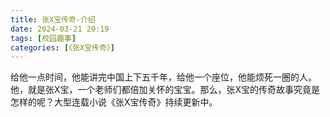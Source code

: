 ```yaml
---
title: 张X宝传奇-介绍
date: 2024-03-21 20:19
tags: [校园趣事]
categories: [《张X宝传奇》]
---
```

给他一点时间，他能讲完中国上下五千年，给他一个座位，他能烦死一圈的人。他，就是张X宝，一个老师们都倍加关怀的宝宝。那么，张X宝的传奇故事究竟是怎样的呢？大型连载小说《张X宝传奇》持续更新中。
